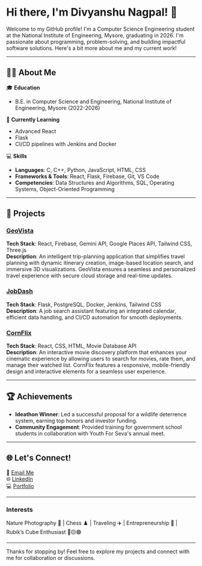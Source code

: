 # Hi there, I'm Divyanshu Nagpal! 👋

Welcome to my GitHub profile! I'm a Computer Science Engineering student at the National Institute of Engineering, Mysore, graduating in 2026. I'm passionate about programming, problem-solving, and building impactful software solutions. Here's a bit more about me and my current work!

---

## 👨‍💻 About Me

🎓 **Education**  
- B.E. in Computer Science and Engineering, National Institute of Engineering, Mysore (2022-2026)  

🌱 **Currently Learning**  
- Advanced React  
- Flask  
- CI/CD pipelines with Jenkins and Docker  

💻 **Skills**  
- **Languages**: C, C++, Python, JavaScript, HTML, CSS  
- **Frameworks & Tools**: React, Flask, Firebase, Git, VS Code  
- **Competencies**: Data Structures and Algorithms, SQL, Operating Systems, Object-Oriented Programming  

---

## 🚀 Projects

### [GeoVista](https://github.com/divyanshu-nagpal/GeoVista)  
**Tech Stack**: React, Firebase, Gemini API, Google Places API, Tailwind CSS, Three.js  
**Description**: An intelligent trip-planning application that simplifies travel planning with dynamic itinerary creation, image-based location search, and immersive 3D visualizations. GeoVista ensures a seamless and personalized travel experience with secure cloud storage and real-time updates.

### [JobDash](https://github.com/divyanshu-nagpal/JobDash)  
**Tech Stack**: Flask, PostgreSQL, Docker, Jenkins, Tailwind CSS  
**Description**: A job search assistant featuring an integrated calendar, efficient data handling, and CI/CD automation for smooth deployments.  

### [CornFlix](https://github.com/divyanshu-nagpal/CornFlix)  
**Tech Stack**: React, CSS, HTML, Movie Database API  
**Description**: An interactive movie discovery platform that enhances your cinematic experience by allowing users to search for movies, rate them, and manage their watched list. CornFlix features a responsive, mobile-friendly design and interactive elements for a seamless user experience.

---

## 🏆 Achievements

- **Ideathon Winner**: Led a successful proposal for a wildlife deterrence system, earning top honors and investor funding.  
- **Community Engagement**: Provided training for government school students in collaboration with Youth For Seva's annual meet.  

---

## 🌐 Let's Connect!

📧 [Email Me](mailto:divyanshunagpal01@gmail.com)  
🌐 [LinkedIn](https://www.linkedin.com/in/divyanshu-nagpal-690a2b258/)  
💻 [Portfolio](https://github.com/divyanshunagpal)  

---

### Interests  
Nature Photography 🌿 | Chess ♟️ | Traveling ✈️ | Entrepreneurship 💼 | Rubik’s Cube Enthusiast 🔴🟡🟢  

---

Thanks for stopping by! Feel free to explore my projects and connect with me for collaboration or discussions.
